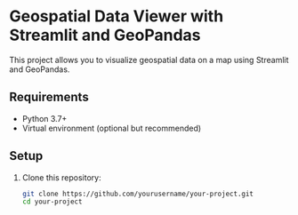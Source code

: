 # Geospatial Data Viewer with Streamlit and GeoPandas

This project allows you to visualize geospatial data on a map using Streamlit and GeoPandas.

## Requirements

- Python 3.7+
- Virtual environment (optional but recommended)

## Setup

1. Clone this repository:
   ```bash
   git clone https://github.com/yourusername/your-project.git
   cd your-project
